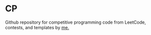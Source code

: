 # CP
Github repository for competitive programming code from LeetCode, contests, and templates by [me.](https://leetcode.com/maxjtwelftree/)

